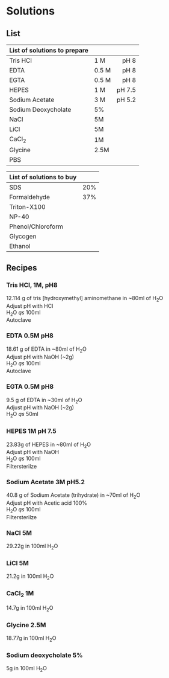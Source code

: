 # Solutions 

## List

|List of solutions to prepare|        |        |
|:---|:----|----:|
|Tris HCl | 1 M | pH 8|
|EDTA | 0.5 M | pH 8|
|EGTA | 0.5 M | pH 8|
|HEPES | 1 M | pH 7.5|
|Sodium Acetate | 3 M | pH 5.2|
|Sodium Deoxycholate | 5% | |
|NaCl | 5M ||
|LiCl | 5M ||
|CaCl<sub>2</sub> | 1M ||
|Glycine | 2.5M ||
|PBS |||


|List of solutions to buy||
|:---|----:|
|SDS | 20% |
|Formaldehyde | 37% |
|Triton-X100 |  |
|NP-40 | |
|Phenol/Chloroform | |
|Glycogen | |
|Ethanol | |


## Recipes

### Tris HCl, 1M, pH8
12.114 g of tris [hydroxymethyl] aminomethane in ~80ml of H<sub>2</sub>O \
Adjust pH with HCl\
H<sub>2</sub>O *qs* 100ml\
Autoclave

### EDTA 0.5M pH8
18.61 g of EDTA in ~80ml of H<sub>2</sub>O\
Adjust pH with NaOH (~2g)\
H<sub>2</sub>O *qs* 100ml\
Autoclave

### EGTA 0.5M pH8
9.5 g of EDTA in ~30ml of H<sub>2</sub>O\
Adjust pH with NaOH (~2g)\
H<sub>2</sub>O *qs* 50ml

### HEPES 1M pH 7.5
23.83g of HEPES in ~80ml of H<sub>2</sub>O\
Adjust pH with NaOH\
H<sub>2</sub>O *qs* 100ml\
Filtersterilze

### Sodium Acetate 3M pH5.2
40.8 g of Sodium Acetate (trihydrate) in ~70ml of H<sub>2</sub>O\
Adjust pH with Acetic acid 100%\
H<sub>2</sub>O *qs* 100ml\
Filtersterilze

### NaCl 5M
29.22g in 100ml H<sub>2</sub>O

### LiCl 5M
21.2g in 100ml H<sub>2</sub>O

### CaCl<sub>2</sub> 1M
14.7g in 100ml H<sub>2</sub>O

### Glycine 2.5M
18.77g in 100ml H<sub>2</sub>O

### Sodium deoxycholate 5%
5g in 100ml H<sub>2</sub>O